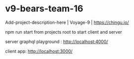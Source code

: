 # v9-bears-team-16
Add-project-description-here | Voyage-9 | <https://chingu.io/>

npm run start from projects root to start client and server

server graphql playground : <http://localhost:4000/>

client app: <http://localhost:3000/>
